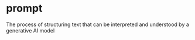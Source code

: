 # prompt
The process of structuring text that can be interpreted and understood by a generative AI model
